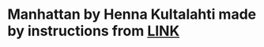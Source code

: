# Manhattan by Henna Kultalahti made by instructions from [LINK](https://github.com/alfonsosaera/myManhattan/blob/master/README.md)
